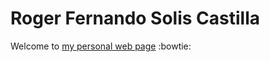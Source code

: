 # Roger Fernando Solis Castilla
Welcome to [my personal web page](http://rochosc.github.io/) :bowtie:
